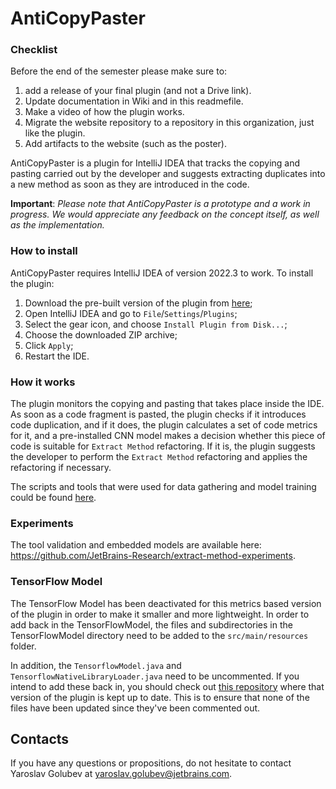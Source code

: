 # AntiCopyPaster

### Checklist

Before the end of the semester please make sure to:

1. add a release of your final plugin (and not a Drive link).
2. Update documentation in Wiki and in this readmefile.
3. Make a video of how the plugin works.
4. Migrate the website repository to a repository in this organization, just like the plugin.
5. Add artifacts to the website (such as the poster).


AntiCopyPaster is a plugin for IntelliJ IDEA that tracks the copying and pasting carried out by the developer and suggests extracting duplicates into a new method as soon as they are introduced in the code.

**Important**: _Please note that AntiCopyPaster is a prototype and a work in progress. We would appreciate any feedback on the concept itself, as well as the implementation._

### How to install

AntiCopyPaster requires IntelliJ IDEA of version 2022.3 to work. To install the plugin:

1. Download the pre-built version of the plugin from [here](https://drive.google.com/file/d/1ULBHbUmoiM3qE-qxomSYzWVlu7aiaqZc/view?usp=share_link);
2. Open IntelliJ IDEA and go to `File`/`Settings`/`Plugins`;
3. Select the gear icon, and choose `Install Plugin from Disk...`;
4. Choose the downloaded ZIP archive;
5. Click `Apply`;
6. Restart the IDE.

### How it works

The plugin monitors the copying and pasting that takes place inside the IDE. As soon as a code fragment is pasted, the plugin checks if it introduces code duplication, and if it does, the plugin calculates a set of code metrics for it, and a pre-installed CNN model makes a decision whether this piece of code is suitable for `Extract Method` refactoring. If it is, the plugin suggests the developer to perform the `Extract Method` refactoring and applies the refactoring if necessary.

The scripts and tools that were used for data gathering and model training could be found [here](https://github.com/JetBrains-Research/extract-method-experiments).

### Experiments

The tool validation and embedded models are available here: https://github.com/JetBrains-Research/extract-method-experiments.

### TensorFlow Model

The TensorFlow Model has been deactivated for this metrics based version of the plugin in order to make it smaller and more lightweight. In order to add back in the TensorFlowModel, the files and subdirectories in the TensorFlowModel directory need to be added to the `src/main/resources` folder.

In addition, the `TensorflowModel.java` and `TensorflowNativeLibraryLoader.java` need to be uncommented. If you intend to add these back in, you should check out [this repository](https://github.com/JetBrains-Research/anti-copy-paster) where that version of the plugin is kept up to date. This is to ensure that none of the files have been updated since they've been commented out.

## Contacts

If you have any questions or propositions, do not hesitate to contact Yaroslav Golubev at yaroslav.golubev@jetbrains.com.
